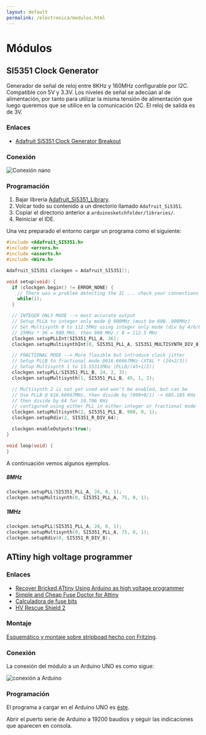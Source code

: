 ```yaml
---
layout: default
permalink: /electronica/modulos.html
---
```


# Módulos

## SI5351 Clock Generator

Generador de señal de reloj entre 8KHz y 160MHz configurable por I2C. Compatible con 5V y 3.3V. Los niveles de señal se adecúan al de alimentación, por tanto para utilizar la misma tensión de alimentación que luego queremos que se utilice en la comunicación I2C. El reloj de salida es de 3V.

### Enlaces

* [Adafruit Si5351 Clock Generator Breakout](https://learn.adafruit.com/adafruit-si5351-clock-generator-breakout/overview)

### Conexión

![Conexión nano](/images/pages/esquema_si5351.png)

### Programación

1. Bajar librería [Adafruit_Si5351_Library](https://github.com/adafruit/Adafruit_Si5351_Library).
2. Volcar todo su contenido a un directorio llamado `Adafruit_Si5351`.
3. Copiar el directorio anterior a `arduinosketchfolder/libraries/`.
4. Reiniciar el IDE.

Una vez preparado el entorno cargar un programa como el siguiente:

```c
#include <Adafruit_SI5351.h>
#include <errors.h>
#include <asserts.h>
#include <Wire.h>

Adafruit_SI5351 clockgen = Adafruit_SI5351();

void setup(void) {
  if (clockgen.begin() != ERROR_NONE) {
    // There was a problem detecting the IC ... check your connections
    while(1);
  }

  // INTEGER ONLY MODE --> most accurate output
  // Setup PLLA to integer only mode @ 900MHz (must be 600..900MHz)
  // Set Multisynth 0 to 112.5MHz using integer only mode (div by 4/6/8)
  // 25MHz * 36 = 900 MHz, then 900 MHz / 8 = 112.5 MHz
  clockgen.setupPLLInt(SI5351_PLL_A, 36);
  clockgen.setupMultisynthInt(0, SI5351_PLL_A, SI5351_MULTISYNTH_DIV_8);

  // FRACTIONAL MODE --> More flexible but introduce clock jitter
  // Setup PLLB to fractional mode @616.66667MHz (XTAL * (24+2/3))
  // Setup Multisynth 1 to 13.55311MHz (PLLB/(45+1/2))
  clockgen.setupPLL(SI5351_PLL_B, 24, 2, 3);
  clockgen.setupMultisynth(1, SI5351_PLL_B, 45, 1, 2);

  // Multisynth 2 is not yet used and won't be enabled, but can be
  // Use PLLB @ 616.66667MHz, then divide by (900+0/1) -> 685.185 KHz
  // then divide by 64 for 10.706 KHz
  // configured using either PLL in either integer or fractional mode
  clockgen.setupMultisynth(2, SI5351_PLL_B, 900, 0, 1);
  clockgen.setupRdiv(2, SI5351_R_DIV_64);

  clockgen.enableOutputs(true);
}

void loop(void) {  
}
```

A continuación vemos algunos ejemplos.

##### 8MHz

```c
clockgen.setupPLL(SI5351_PLL_A, 24, 0, 1);
clockgen.setupMultisynth(0, SI5351_PLL_A, 75, 0, 1);
```

##### 1MHz

```c
clockgen.setupPLL(SI5351_PLL_A, 24, 0, 1);
clockgen.setupMultisynth(0, SI5351_PLL_A, 75, 0, 1);
clockgen.setupRdiv(0, SI5351_R_DIV_8);
```

## ATtiny high voltage programmer

### Enlaces

* [Recover Bricked ATtiny Using Arduino as high voltage programmer](https://www.electronics-lab.com/recover-bricked-attiny-using-arduino-as-high-voltage-programmer/)
* [Simple and Cheap Fuse Doctor for Attiny](https://www.instructables.com/id/Simple-and-cheap-Fuse-Doctor-for-Attiny/)
* [Calculadora de fuse bits](http://www.engbedded.com/fusecalc)
* [HV Rescue Shield 2](https://mightyohm.com/blog/products/hv-rescue-shield-2-x/)

### Montaje

[Esquemático y montaje sobre stripboad hecho con Fritzing](/images/pages/high_voltage_programmer.fzz).

### Conexión

La conexión del módulo a un Arduino UNO es como sigue:

![conexión a Arduino](/images/pages/conexionex_hvp.jpg)

### Programación

El programa a cargar en el Arduino UNO es [éste](/images/pages/High_Voltage_Programmer.ino).

Abrir el puerto serie de Arduino a 19200 baudios y seguir las indicaciones que aparecen en consola.
